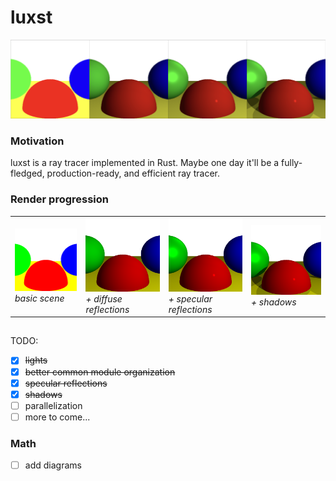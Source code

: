 # luxst

![luxst](img/basic_thru_shadows.png)

### Motivation
luxst is a ray tracer implemented in Rust. Maybe one day it'll be a fully-fledged, production-ready, and efficient ray tracer.

### Render progression
<div align="center">
    <table>
        <tr>
            <td><img src="img/basic.png" width="200"/><br><i>basic scene</i></td>
            <td><img src="img/lights.png" width="200"/><br><i>+ diffuse reflections</i></td>
            <td><img src="img/specular.png" width="200"/><br><i>+ specular reflections</i></td>
            <td><img src="img/shadows.png" width="200"/><br><i>+ shadows</i></td>
        </tr>
    </table>
</div>

##

TODO:
* [x] ~~lights~~
* [x] ~~better common module organization~~
* [x] ~~specular reflections~~
* [x] ~~shadows~~
* [ ] parallelization
* [ ] more to come...

### Math
* [ ] add diagrams
